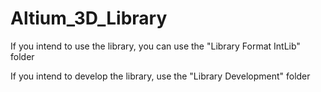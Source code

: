 # Altium_3D_Library

If you intend to use the library, you can use the "Library Format IntLib" folder

If you intend to develop the library, use the "Library Development" folder